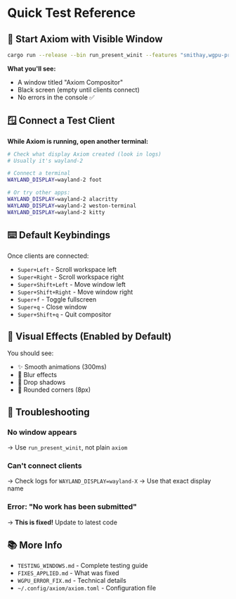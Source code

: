 # Quick Test Reference

## 🚀 Start Axiom with Visible Window

```bash
cargo run --release --bin run_present_winit --features "smithay,wgpu-present"
```

**What you'll see:**
- A window titled "Axiom Compositor" 
- Black screen (empty until clients connect)
- No errors in the console ✅

## 🪟 Connect a Test Client

**While Axiom is running, open another terminal:**

```bash
# Check what display Axiom created (look in logs)
# Usually it's wayland-2

# Connect a terminal
WAYLAND_DISPLAY=wayland-2 foot

# Or try other apps:
WAYLAND_DISPLAY=wayland-2 alacritty
WAYLAND_DISPLAY=wayland-2 weston-terminal
WAYLAND_DISPLAY=wayland-2 kitty
```

## ⌨️ Default Keybindings

Once clients are connected:

- `Super+Left` - Scroll workspace left
- `Super+Right` - Scroll workspace right
- `Super+Shift+Left` - Move window left
- `Super+Shift+Right` - Move window right
- `Super+f` - Toggle fullscreen
- `Super+q` - Close window
- `Super+Shift+q` - Quit compositor

## 🎨 Visual Effects (Enabled by Default)

You should see:
- ✨ Smooth animations (300ms)
- 🌊 Blur effects
- 🌟 Drop shadows
- 🔄 Rounded corners (8px)

## 🐛 Troubleshooting

### No window appears
→ Use `run_present_winit`, not plain `axiom`

### Can't connect clients
→ Check logs for `WAYLAND_DISPLAY=wayland-X`
→ Use that exact display name

### Error: "No work has been submitted"
→ **This is fixed!** Update to latest code

## 📚 More Info

- `TESTING_WINDOWS.md` - Complete testing guide
- `FIXES_APPLIED.md` - What was fixed
- `WGPU_ERROR_FIX.md` - Technical details
- `~/.config/axiom/axiom.toml` - Configuration file
